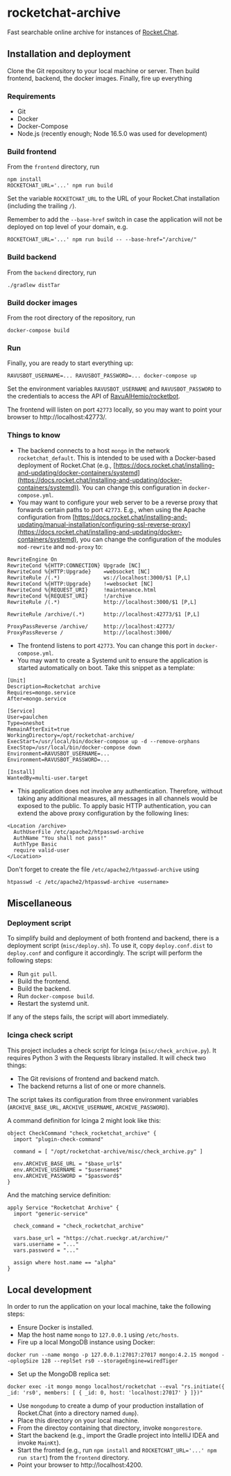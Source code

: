 # rocketchat-archive

Fast searchable online archive for instances of [Rocket.Chat](https://rocket.chat/).

## Installation and deployment

Clone the Git repository to your local machine or server.
Then build frontend, backend, the docker images.
Finally, fire up everything

### Requirements

* Git
* Docker
* Docker-Compose
* Node.js (recently enough; Node 16.5.0 was used for development)

### Build frontend

From the `frontend` directory, run

```
npm install
ROCKETCHAT_URL='...' npm run build
```

Set the variable `ROCKETCHAT_URL` to the URL of your Rocket.Chat installation (including the trailing `/`).

Remember to add the `--base-href` switch in case the application will not be deployed
on top level of your domain, e.g.

```
ROCKETCHAT_URL='...' npm run build -- --base-href="/archive/"
```

### Build backend

From the `backend` directory, run

```
./gradlew distTar
```

### Build docker images

From the root directory of the repository, run

```
docker-compose build
```

### Run

Finally, you are ready to start everything up:

```
RAVUSBOT_USERNAME=... RAVUSBOT_PASSWORD=... docker-compose up
```

Set the environment variables `RAVUSBOT_USERNAME` and `RAVUSBOT_PASSWORD` to the credentials to access the API of
[RavuAlHemio/rocketbot](https://github.com/RavuAlHemio/rocketbot).

The frontend will listen on port `42773` locally, so you may want to point your browser to http://localhost:42773/.

### Things to know

* The backend connects to a host `mongo` in the network `rocketchat_default`.
  This is intended to be used with a Docker-based deployment of Rocket.Chat
  (e.g., [https://docs.rocket.chat/installing-and-updating/docker-containers/systemd](https://docs.rocket.chat/installing-and-updating/docker-containers/systemd)).
  You can change this configuration in `docker-compose.yml`. 
* You may want to configure your web server to be a reverse proxy that forwards certain paths to port `42773`.
  E.g., when using the Apache configuration from
  [https://docs.rocket.chat/installing-and-updating/manual-installation/configuring-ssl-reverse-proxy](https://docs.rocket.chat/installing-and-updating/docker-containers/systemd),
  you can change the configuration of the modules `mod-rewrite` and `mod-proxy` to:
```
RewriteEngine On
RewriteCond %{HTTP:CONNECTION} Upgrade [NC]
RewriteCond %{HTTP:Upgrade}    =websocket [NC]
RewriteRule /(.*)              ws://localhost:3000/$1 [P,L]
RewriteCond %{HTTP:Upgrade}    !=websocket [NC]
RewriteCond %{REQUEST_URI}     !maintenance.html
RewriteCond %{REQUEST_URI}     !/archive
RewriteRule /(.*)              http://localhost:3000/$1 [P,L]

RewriteRule /archive/(.*)      http://localhost:42773/$1 [P,L]

ProxyPassReverse /archive/     http://localhost:42773/
ProxyPassReverse /             http://localhost:3000/
```
* The frontend listens to port `42773`. You can change this port in `docker-compose.yml`.
* You may want to create a Systemd unit to ensure the application is started automatically on boot.
  Take this snippet as a template:
```
[Unit]
Description=Rocketchat archive
Requires=mongo.service
After=mongo.service

[Service]
User=paulchen
Type=oneshot
RemainAfterExit=true
WorkingDirectory=/opt/rocketchat-archive/
ExecStart=/usr/local/bin/docker-compose up -d --remove-orphans
ExecStop=/usr/local/bin/docker-compose down
Environment=RAVUSBOT_USERNAME=...
Environment=RAVUSBOT_PASSWORD=...

[Install]
WantedBy=multi-user.target
```
* This application does not involve any authentication.
  Therefore, without taking any additional measures, all messages in all channels would be exposed to the public.
  To apply basic HTTP authentication, you can extend the above proxy configuration by the following lines:
```
<Location /archive>
  AuthUserFile /etc/apache2/htpasswd-archive
  AuthName "You shall not pass!"
  AuthType Basic
  require valid-user
</Location>
```
  Don't forget to create the file `/etc/apache2/htpasswd-archive` using

```
htpasswd -c /etc/apache2/htpasswd-archive <username>
```

## Miscellaneous

### Deployment script

To simplify build and deployment of both frontend and backend, there is a deployment script (`misc/deploy.sh`).
To use it, copy `deploy.conf.dist` to `deploy.conf` and configure it accordingly.
The script will perform the following steps:
* Run `git pull`.
* Build the frontend.
* Build the backend.
* Run `docker-compose build`.
* Restart the systemd unit.

If any of the steps fails, the script will abort immediately.

### Icinga check script

This project includes a check script for Icinga (`misc/check_archive.py`).
It requires Python 3 with the Requests library installed. It will check two things:
* The Git revisions of frontend and backend match.
* The backend returns a list of one or more channels.

The script takes its configuration from three environment variables
(`ARCHIVE_BASE_URL`, `ARCHIVE_USERNAME`, `ARCHIVE_PASSWORD`).

A command definition for Icinga 2 might look like this:

```
object CheckCommand "check_rocketchat_archive" {
  import "plugin-check-command"

  command = [ "/opt/rocketchat-archive/misc/check_archive.py" ]

  env.ARCHIVE_BASE_URL = "$base_url$"
  env.ARCHIVE_USERNAME = "$username$"
  env.ARCHIVE_PASSWORD = "$password$"
}
```

And the matching service definition:

```
apply Service "Rocketchat Archive" {
  import "generic-service"

  check_command = "check_rocketchat_archive"

  vars.base_url = "https://chat.rueckgr.at/archive/"
  vars.username = "..."
  vars.password = "..."

  assign where host.name == "alpha"
}
```

## Local development

In order to run the application on your local machine, take the following steps:

* Ensure Docker is installed.
* Map the host name `mongo` to `127.0.0.1` using `/etc/hosts`.
* Fire up a local MongoDB instance using Docker: 

```docker run --name mongo -p 127.0.0.1:27017:27017 mongo:4.2.15 mongod --oplogSize 128 --replSet rs0 --storageEngine=wiredTiger```

* Set up the MongoDB replica set:

```docker exec -it mongo mongo localhost/rocketchat --eval "rs.initiate({ _id: 'rs0', members: [ { _id: 0, host: 'localhost:27017' } ]})"```

* Use `mongodump` to create a dump
  of your production installation of Rocket.Chat (into a directory named `dump`).
* Place this directory on your local machine.
* From the directoy containing that directory, invoke `mongorestore`.
* Start the backend (e.g., import the Gradle project into IntelliJ IDEA and invoke `MainKt`).
* Start the fronted (e.g., run `npm install` and `ROCKETCHAT_URL='...' npm run start`) from the `frontend` directory.
* Point your browser to http://localhost:4200.
